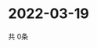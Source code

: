 # 2022-03-19
  共 0条

  <!-- BEGIN -->
  <!-- 最后更新时间Sat Mar 19 2022 06:07:19 GMT+0000 (Coordinated Universal Time) -->
  
  <!-- END -->
  
  
